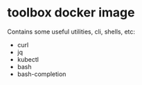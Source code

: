 # toolbox docker image

Contains some useful utilities, cli, shells, etc:

* curl
* jq
* kubectl
* bash
* bash-completion
